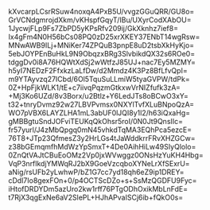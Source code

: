 kXvcarpLCsrRSuw4noxqA4PxB5U/vvgzGGuQRR/GU8o=
GrVCNdgmrojdXkm/vKHspfGqyT/IBu/UXyrCodXAbOU=
1JycwjFLp9Fs7ZbPD5yKPsRfv209ij/GkXknhz7ief8=
Ix4gFm4N0H56bCs08PQ0zD25xrXKEY37ENbT14wgRsw=
MNwAWB9ILj+MNiKer74ZPQuB3pnpE8uD2tsbXkHyKjo=
5ebJOYPEnBuHkL9N9ObqzxBRg3SlvbikdQX32s6ROe0=
tdggDv0i8A76HQWtXdSj2wWtfzJ85UJ+nac7Ey5MZMY=
h5yI7NEDzF2FfxkzLaLfDw/d2Mmdz4K3Pz8BfLfvQpI=
m9YTAyvzq27ICbd/6Ol5TquSuLLmiW5tyaGVPW/tdPk=
0Z+HpFjkWLK1/tE+c7iivqPqzmGtkxwVrNIZfufk3zA=
+Mj3Ko6UZd/8v3Borx/u2Btlz+Y6LedJTs8oBCwO3xY=
t32+tnryDvmz92w27LBVPvmsx0NXYlTvfXLuBNpoQzA=
WO7pVBX6LAYZLHA1mL3abUF0lJQI8y1l2/h63iQxaHg=
gMBBgtuSndJOFviTEUKqQkOhsr5roI/0N0Jt9QnsIIc=
fr57yurl/J4zMbQpgq0mN45vhkdTqMA3EQhPca5ezcE=
76T8+JTp23QfmesZ3y2HrLGs4tJaWddkrrFRvXHZGCw=
z38bGEmqmfhMdWzYpSmxT+4De0AihHiLw49SIyQlolo=
0ZnQtVAJtCBuEoOMz2Vp0jxWVwggz0ONsHzYuKH4Hbg=
VqP3nrflkdjYMWqRJ2bX9GoeVzcqboXYNeLrXfSExrU=
aNig/rsUFb2yLwhwP/bZ1G7cc7yd18qh6eZ9ip1DREY=
cDdl7Io8gexFOn+0/p4OCTScDZo+s+SsMzQGDFU9Fyc=
iHtofDRDYDm5azUro2kw1rff76PTgODhOxikMbLnFdE=
t7RjX3qgExNe6aV2SlePL+HJhAPvaISCj6ib+fQkO0s=
